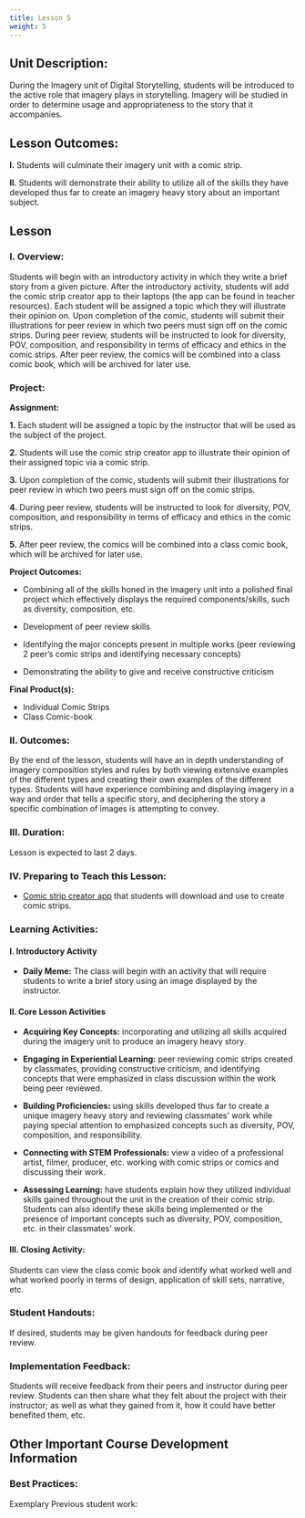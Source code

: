 ```yaml
---
title: Lesson 5
weight: 5
---
```

## Unit Description: 
During the Imagery unit of Digital Storytelling, students will be introduced to the active role that imagery plays in storytelling. Imagery will be studied in order to determine usage and appropriateness to the story that it accompanies. 


## Lesson Outcomes:
**I.** Students will culminate their imagery unit with a comic strip.

**II.** Students will demonstrate their ability to utilize all of the skills they have developed thus far to create an imagery heavy story about an important subject.

## Lesson
 ### I. Overview:
Students will begin with an introductory activity in which they write a brief story from a given picture. After the introductory activity, students will add the comic strip creator app to their laptops (the app can be found in teacher resources). Each student will be assigned a topic which they will illustrate their opinion on. Upon completion of the comic, students will submit their illustrations for peer review in which two peers must sign off on the comic strips. During peer review, students will be instructed to look for diversity, POV, composition, and responsibility in terms of efficacy and ethics in the comic strips.  After peer review, the comics will be combined into a class comic book, which will be archived for later use. 


### Project:
**Assignment:**  

		

 **1.** Each student will be assigned a topic by the instructor that will be used as the subject of the project. 
 
 **2.** Students will use the comic strip creator app to illustrate their opinion of their assigned topic via a comic strip.
 
 **3.** Upon completion of the comic, students will submit their illustrations for peer review in which two peers must sign off on the comic strips. 
 
 **4.** During peer review, students will be instructed to look for diversity, POV, composition, and responsibility in terms of efficacy and ethics in the comic strips. 
 
 **5.** After peer review, the comics will be combined into a class comic book, which will be archived for later use. 
 

**Project Outcomes:** 
 -   Combining all of the skills honed in the imagery unit into a polished final project which effectively displays the required components/skills, such as diversity, composition, etc.
    
-   Development of peer review skills
    
-   Identifying the major concepts present in multiple works (peer reviewing 2 peer’s comic strips and identifying necessary concepts)
    
-   Demonstrating the ability to give and receive constructive criticism
    

**Final Product(s):**
	
 - Individual Comic Strips 
 - Class Comic-book 




 ### II. Outcomes:
By the end of the lesson, students will have an in depth understanding of imagery composition styles and rules by both viewing extensive examples of the different types and creating their own examples of the different types. Students will have experience combining and displaying imagery in a way and order that tells a specific story, and deciphering the story a specific combination of images is attempting to convey.


### III. Duration: 
Lesson is expected to last 2 days.

### IV. Preparing to Teach this Lesson:

- [Comic strip creator app](https://chromebooks.pixton.com/schools/login) that students will download and use to create comic strips.


###  Learning Activities:

#### I. Introductory Activity
-  **Daily Meme:** The class will begin with an activity that will require students to write a brief story using an image displayed by the instructor.

#### II. Core Lesson Activities
- **Acquiring Key Concepts:** incorporating and utilizing all skills acquired during the imagery unit to produce an imagery heavy story.
- **Engaging in Experiential Learning:** peer reviewing comic strips created by classmates, providing constructive criticism, and identifying concepts that were emphasized in class discussion within the work being peer reviewed.

- **Building Proficiencies:** using skills developed thus far to create a unique imagery heavy story and reviewing classmates' work while paying special attention to emphasized concepts such as diversity, POV, composition, and responsibility.

- **Connecting with STEM Professionals:** view a video of a professional artist, filmer, producer, etc. working with comic strips or comics and discussing their work.

- **Assessing Learning:** have students explain how they utilized individual skills gained throughout the unit in the creation of their comic strip. Students can also identify these skills being implemented or the presence of important concepts such as diversity, POV, composition, etc. in their classmates' work.
#### III. Closing Activity: 
Students can view the class comic book and identify what worked well and what worked poorly in terms of design, application of skill sets, narrative, etc.



###  Student Handouts:
If desired, students may be given handouts for feedback during peer review.

###  Implementation Feedback: 
Students will receive feedback from their peers and instructor during peer review. Students can then share what they felt about the project with their instructor; as well as what they gained from it, how it could have better benefited them, etc.


## Other Important Course Development Information
### Best Practices:
Exemplary Previous student work: 
